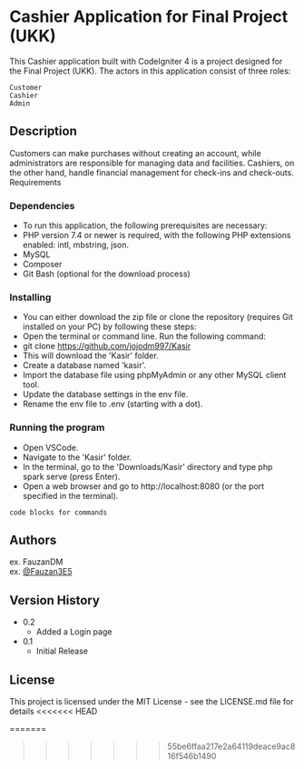 # Cashier Application for Final Project (UKK)

This Cashier application built with CodeIgniter 4 is a project designed for the Final Project (UKK). The actors in this application consist of three roles:

    Customer
    Cashier
    Admin

## Description

Customers can make purchases without creating an account, while administrators are responsible for managing data and facilities. Cashiers, on the other hand, handle financial management for check-ins and check-outs.
Requirements

### Dependencies

* To run this application, the following prerequisites are necessary:
* PHP version 7.4 or newer is required, with the following PHP extensions enabled: intl, mbstring, json.
* MySQL
* Composer
* Git Bash (optional for the download process)


### Installing

* You can either download the zip file or clone the repository (requires Git installed on your PC) by following these steps:
*  Open the terminal or command line. Run the following command:
* git clone https://github.com/jojodm997/Kasir
* This will download the 'Kasir' folder.
* Create a database named 'kasir'.
* Import the database file using phpMyAdmin or any other MySQL client tool.
* Update the database settings in the env file.
* Rename the env file to .env (starting with a dot).


### Running the program

* Open VSCode.
* Navigate to the 'Kasir' folder.
* In the terminal, go to the 'Downloads/Kasir' directory and type php spark serve (press Enter).
* Open a web browser and go to http://localhost:8080 (or the port specified in the terminal).
```
code blocks for commands
```

## Authors
ex. FauzanDM  
ex. [@Fauzan3E5](https://twitter.com/Fauzan3E5)

## Version History

* 0.2
    * Added a Login page
* 0.1
    * Initial Release

## License

This project is licensed under the MIT License - see the LICENSE.md file for details
<<<<<<< HEAD

=======
>>>>>>> 55be6ffaa217e2a64119deace9ac816f546b1490

